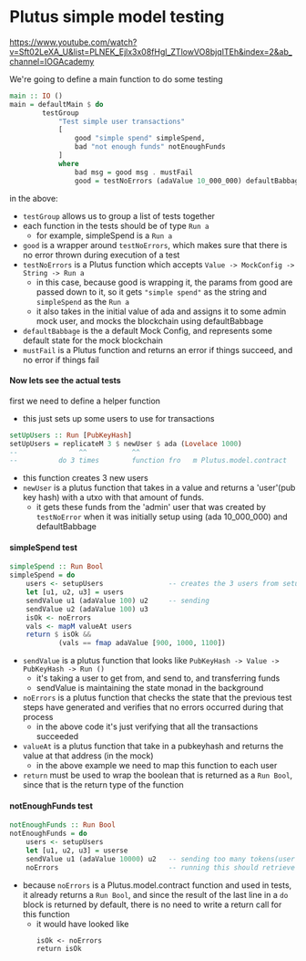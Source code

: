# Plutus simple model testing
https://www.youtube.com/watch?v=Sft02LeXA_U&list=PLNEK_Ejlx3x08fHgl_ZTlowVO8bjqITEh&index=2&ab_channel=IOGAcademy

We're going to define a main function to do some testing
```haskell
main :: IO ()
main = defaultMain $ do 
        testGroup
            "Test simple user transactions"
            [
                good "simple spend" simpleSpend,
                bad "not enough funds" notEnoughFunds
            ]
            where 
                bad msg = good msg . mustFail
                good = testNoErrors (adaValue 10_000_000) defaultBabbage
```
in the above: 
- `testGroup` allows us to group a list of tests together
- each function in the tests should be of type `Run a`
    - for example, simpleSpend is a `Run a`
- `good` is a wrapper around `testNoErrors`, which makes sure that there is no error thrown during execution of a test
- `testNoErrors` is a Plutus function which accepts `Value -> MockConfig -> String -> Run a`
    - in this case, because good is wrapping it, the params from good are passed down to it, so it gets `"simple spend"` as the string and `simpleSpend` as the `Run a`
    - it also takes in the initial value of ada and assigns it to some admin mock user, and mocks the blockchain using defaultBabbage
- `defaultBabbage` is the a default Mock Config, and represents some default state for the mock blockchain
- `mustFail` is a Plutus function  and returns an error if things succeed, and no error if things fail

#### Now lets see the actual tests

first we need to define a helper function
- this just sets up some users to use for transactions
```haskell
setUpUsers :: Run [PubKeyHash]
setUpUsers = replicateM 3 $ newUser $ ada (Lovelace 1000)
--               ^^           ^^
--          do 3 times        function fro   m Plutus.model.contract  
```
- this function creates 3 new users
- `newUser` is a plutus function that takes in a value and returns a 'user'(pub key hash) with a utxo with that amount of funds.
    - it gets these funds from the 'admin' user that was created by `testNoError` when it was initially setup using (ada 10_000_000) and defaultBabbage

#### simpleSpend test
```haskell
simpleSpend :: Run Bool
simpleSpend = do 
    users <- setupUsers                -- creates the 3 users from setupUsers
    let [u1, u2, u3] = users
    sendValue u1 (adaValue 100) u2     -- sending
    sendValue u2 (adaValue 100) u3
    isOk <- noErrors
    vals <- mapM valueAt users
    return $ isOk &&
            (vals == fmap adaValue [900, 1000, 1100])
```
- `sendValue` is a plutus function that looks like `PubKeyHash -> Value -> PubKeyHash -> Run ()`
    - it's taking a user to get from, and send to, and transferring funds
    - sendValue is maintaining the state monad in the background
- `noErrors` is a plutus function that checks the state that the previous test steps have generated and verifies that no errors occurred during that process
    - in the above code it's just verifying that all the transactions succeeded
- `valueAt` is a plutus function that take in a pubkeyhash and returns the value at that address (in the mock)
    - in the above example we need to map this function to each user 
- `return` must be used to wrap the boolean that is returned as a `Run Bool`, since that is the return type of the function

#### notEnoughFunds test

```haskell
notEnoughFunds :: Run Bool
notEnoughFunds = do
    users <- setupUsers
    let [u1, u2, u3] = userse
    sendValue u1 (adaValue 10000) u2   -- sending too many tokens(user doesn't have funds)
    noErrors                           -- running this should retrieve the error that will have occurred from that preceding transaction 
```
- because `noErrors` is a Plutus.model.contract function and used in tests, it already returns a `Run Bool`, and since the result of the last line in a `do` block is returned by default, there is no need to write a return call for this function
    - it would have looked like 
        ```
        isOk <- noErrors
        return isOk
        ```